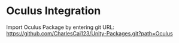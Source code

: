 # Oculus Integration
Import Oculus Package by entering git URL: https://github.com/CharlesCai123/Unity-Packages.git?path=Oculus
